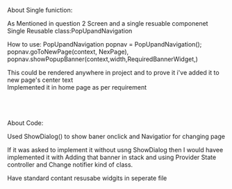 

About Single funiction:

As Mentioned in question 2 Screen and a single resuable componenet
Single Reusable class:PopUpandNavigation

How to use:
PopUpandNavigation popnav = PopUpandNavigation();
    popnav.goToNewPage(context, NexPage),
    popnav.showPopupBanner(context,width,RequiredBannerWidget,)

This could be rendered anywhere in project and to prove it i've added it to new page's center text<br />
Implemented it in home page as per requirement 
<br />
<br />
<br />
<br />


About Code:

Used ShowDialog() to show baner onclick
and Navigatior for changing page

If it was asked to implement it without usng ShowDialog then I would havee implemented it with Adding that banner in stack and using Provider State controller and Change notifier kind of class.

Have standard contant resusabe widgits in seperate file



